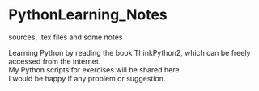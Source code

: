 # PythonLearning_Notes
sources, .tex files and some notes

Learning Python by reading the book ThinkPython2, which can be freely accessed from the internet.  
My Python scripts for exercises will be shared here.  
I would be happy if any problem or suggestion. 
